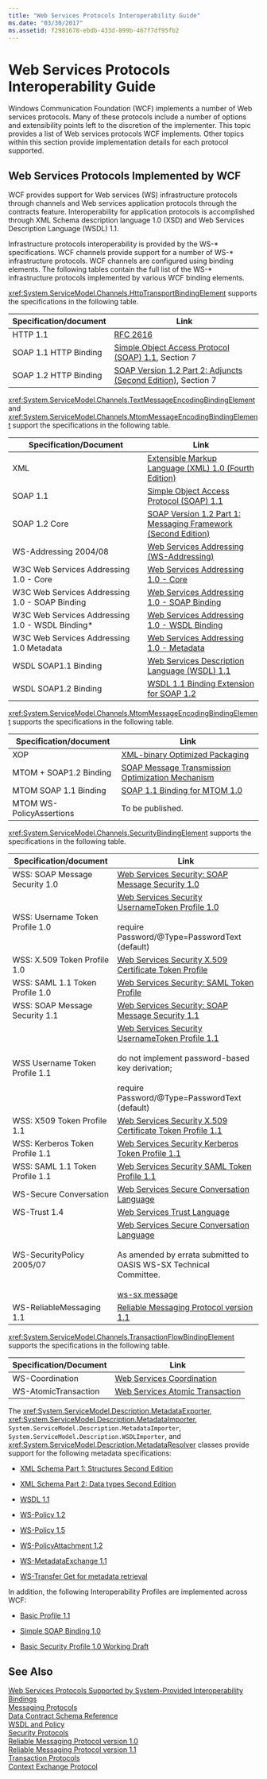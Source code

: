 ```yaml
---
title: "Web Services Protocols Interoperability Guide"
ms.date: "03/30/2017"
ms.assetid: f2981678-ebdb-433d-899b-467f7df95fb2
---
```

# Web Services Protocols Interoperability Guide
Windows Communication Foundation (WCF) implements a number of Web services protocols. Many of these protocols include a number of options and extensibility points left to the discretion of the implementer. This topic provides a list of Web services protocols WCF implements. Other topics within this section provide implementation details for each protocol supported.  
  
## Web Services Protocols Implemented by WCF  
 WCF provides support for Web services (WS) infrastructure protocols through channels and Web services application protocols through the contracts feature. Interoperability for application protocols is accomplished through XML Schema description language 1.0 (XSD) and Web Services Description Language (WSDL) 1.1.  
  
 Infrastructure protocols interoperability is provided by the WS-* specifications. WCF channels provide support for a number of WS-\* infrastructure protocols. WCF channels are configured using binding elements. The following tables contain the full list of the WS-\* infrastructure protocols implemented by various WCF binding elements.  
  
 <xref:System.ServiceModel.Channels.HttpTransportBindingElement> supports the specifications in the following table.  
  
|Specification/document|Link|  
|-----------------------------|----------|  
|HTTP 1.1|[RFC 2616](https://go.microsoft.com/fwlink/?LinkId=90372)|  
|SOAP 1.1 HTTP Binding|[Simple Object Access Protocol (SOAP) 1.1](https://go.microsoft.com/fwlink/?LinkId=90520), Section 7|  
|SOAP 1.2 HTTP Binding|[SOAP Version 1.2 Part 2: Adjuncts (Second Edition)](https://go.microsoft.com/fwlink/?LinkId=95329), Section 7|  
  
 <xref:System.ServiceModel.Channels.TextMessageEncodingBindingElement> and <xref:System.ServiceModel.Channels.MtomMessageEncodingBindingElement> support the specifications in the following table.  
  
|Specification/Document|Link|  
|-----------------------------|----------|  
|XML|[Extensible Markup Language (XML) 1.0 (Fourth Edition)](https://go.microsoft.com/fwlink/?LinkId=15139)|  
|SOAP 1.1|[Simple Object Access Protocol (SOAP) 1.1](https://go.microsoft.com/fwlink/?LinkId=96687)|  
|SOAP 1.2 Core|[SOAP Version 1.2 Part 1: Messaging Framework (Second Edition)](https://go.microsoft.com/fwlink/?LinkId=94664)|  
|WS-Addressing 2004/08|[Web Services Addressing (WS-Addressing)](https://go.microsoft.com/fwlink/?LinkId=81239)|  
|W3C Web Services Addressing 1.0 - Core|[Web Services Addressing 1.0 - Core](https://go.microsoft.com/fwlink/?LinkId=96688)|  
|W3C Web Services Addressing 1.0 - SOAP Binding|[Web Services Addressing 1.0 - SOAP Binding](https://go.microsoft.com/fwlink/?LinkId=96689)|  
|W3C Web Services Addressing 1.0 - WSDL Binding*|[Web Services Addressing 1.0 - WSDL Binding](https://go.microsoft.com/fwlink/?LinkId=96690)|  
|W3C Web Services Addressing 1.0 Metadata|[Web Services Addressing 1.0 - Metadata](http://www.w3.org/TR/ws-addr-metadata/)|  
|WSDL SOAP1.1 Binding|[Web Services Description Language (WSDL) 1.1](https://go.microsoft.com/fwlink/?LinkId=96160)|  
|WSDL SOAP1.2 Binding|[WSDL 1.1 Binding Extension for SOAP 1.2](https://go.microsoft.com/fwlink/?LinkId=96691)|  
  
 <xref:System.ServiceModel.Channels.MtomMessageEncodingBindingElement> supports the specifications in the following table.  
  
|Specification/document|Link|  
|-----------------------------|----------|  
|XOP|[XML-binary Optimized Packaging](https://go.microsoft.com/fwlink/?LinkId=96714)|  
|MTOM + SOAP1.2 Binding|[SOAP Message Transmission Optimization Mechanism](https://go.microsoft.com/fwlink/?LinkId=96713)|  
|MTOM SOAP 1.1 Binding|[SOAP 1.1 Binding for MTOM 1.0](https://go.microsoft.com/fwlink/?LinkId=96712)|  
|MTOM WS-PolicyAssertions|To be published.|  
  
 <xref:System.ServiceModel.Channels.SecurityBindingElement> supports the specifications in the following table.  
  
|Specification/document|Link|  
|-----------------------------|----------|  
|WSS: SOAP Message Security 1.0|[Web Services Security: SOAP Message Security 1.0](https://go.microsoft.com/fwlink/?LinkId=94684)|  
|WSS: Username Token Profile 1.0|[Web Services Security UsernameToken Profile 1.0](https://go.microsoft.com/fwlink/?LinkId=95334)<br /><br /> require Password/@Type=PasswordText (default)|  
|WSS: X.509 Token Profile 1.0|[Web Services Security X.509 Certificate Token Profile](https://go.microsoft.com/fwlink/?LinkId=95335)|  
|WSS: SAML 1.1 Token Profile 1.0|[Web Services Security: SAML Token Profile](https://go.microsoft.com/fwlink/?LinkId=96693)|  
|WSS: SOAP Message Security 1.1|[Web Services Security: SOAP Message Security 1.1](https://go.microsoft.com/fwlink/?LinkId=91240)|  
|WSS Username Token Profile 1.1|[Web Services Security UsernameToken Profile 1.1](https://go.microsoft.com/fwlink/?LinkId=95331)<br /><br /> do not implement password-based key derivation;<br /><br /> require Password/@Type=PasswordText (default)|  
|WSS: X509 Token Profile 1.1|[Web Services Security X.509 Certificate Token Profile 1.1](https://go.microsoft.com/fwlink/?LinkId=95332)|  
|WSS: Kerberos Token Profile 1.1|[Web Services Security Kerberos Token Profile 1.1](https://go.microsoft.com/fwlink/?LinkId=95333)|  
|WSS: SAML 1.1 Token Profile 1.1|[Web Services Security SAML Token Profile 1.1](https://go.microsoft.com/fwlink/?LinkId=96694)|  
|WS-Secure Conversation|[Web Services Secure Conversation Language](https://go.microsoft.com/fwlink/?LinkId=95317)|  
|WS-Trust 1.4|[Web Services Trust Language](https://go.microsoft.com/fwlink/?LinkId=169514)|  
|WS-SecurityPolicy 2005/07|[Web Services Secure Conversation Language](https://go.microsoft.com/fwlink/?LinkId=95317)<br /><br /> As amended by errata submitted to OASIS WS-SX Technical Committee.<br /><br /> [ws-sx message](https://go.microsoft.com/fwlink/?LinkId=96700)|  
|WS-ReliableMessaging 1.1|[Reliable Messaging Protocol version 1.1](../../../../docs/framework/wcf/feature-details/reliable-messaging-protocol-version-1-1.md)|  
  
 <xref:System.ServiceModel.Channels.TransactionFlowBindingElement> supports the specifications in the following table.  
  
|Specification/Document|Link|  
|-----------------------------|----------|  
|WS-Coordination|[Web Services Coordination](https://go.microsoft.com/fwlink/?LinkId=95324)|  
|WS-AtomicTransaction|[Web Services Atomic Transaction](https://go.microsoft.com/fwlink/?LinkId=95323)|  
  
 The <xref:System.ServiceModel.Description.MetadataExporter>, <xref:System.ServiceModel.Description.MetadataImporter>, <!--zz <xref:System.ServiceModel.Description.WSDLExporter>, <xref:System.ServiceModel.Description.WSDLImporter>, --> `System.ServiceModel.Description.MetadataImporter`, `System.ServiceModel.Description.WSDLImporter`, and <xref:System.ServiceModel.Description.MetadataResolver> classes provide support for the following metadata specifications:  
  
-   [XML Schema Part 1: Structures Second Edition](https://go.microsoft.com/fwlink/?LinkId=3536)  
  
-   [XML Schema Part 2: Data types Second Edition](https://go.microsoft.com/fwlink/?LinkId=40138)  
  
-   [WSDL 1.1](https://go.microsoft.com/fwlink/?LinkId=96160)  
  
-   [WS-Policy 1.2](https://go.microsoft.com/fwlink/?LinkId=96705)  
  
-   [WS-Policy 1.5](https://go.microsoft.com/fwlink/?LinkId=96706)  
  
-   [WS-PolicyAttachment 1.2](https://go.microsoft.com/fwlink/?LinkId=96707)  
  
-   [WS-MetadataExchange 1.1](https://go.microsoft.com/fwlink/?LinkId=94868)  
  
-   [WS-Transfer Get for metadata retrieval](https://go.microsoft.com/fwlink/?LinkId=96708)  
  
 In addition, the following Interoperability Profiles are implemented across WCF:  
  
-   [Basic Profile 1.1](https://go.microsoft.com/fwlink/?LinkId=69313)  
  
-   [Simple SOAP Binding 1.0](https://go.microsoft.com/fwlink/?LinkId=96710)  
  
-   [Basic Security Profile 1.0 Working Draft](https://go.microsoft.com/fwlink/?LinkId=96711)  
  
## See Also  
 [Web Services Protocols Supported by System-Provided Interoperability Bindings](../../../../docs/framework/wcf/feature-details/web-services-protocols-supported-by-system-provided-interoperability-bindings.md)  
 [Messaging Protocols](../../../../docs/framework/wcf/feature-details/messaging-protocols.md)  
 [Data Contract Schema Reference](../../../../docs/framework/wcf/feature-details/data-contract-schema-reference.md)  
 [WSDL and Policy](../../../../docs/framework/wcf/feature-details/wsdl-and-policy.md)  
 [Security Protocols](../../../../docs/framework/wcf/feature-details/security-protocols.md)  
 [Reliable Messaging Protocol version 1.0](../../../../docs/framework/wcf/feature-details/reliable-messaging-protocol-version-1-0.md)  
 [Reliable Messaging Protocol version 1.1](../../../../docs/framework/wcf/feature-details/reliable-messaging-protocol-version-1-1.md)  
 [Transaction Protocols](../../../../docs/framework/wcf/feature-details/transaction-protocols.md)  
 [Context Exchange Protocol](../../../../docs/framework/wcf/feature-details/context-exchange-protocol.md)
